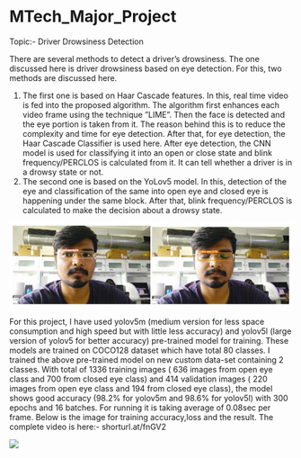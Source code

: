 # MTech_Major_Project

Topic:- Driver Drowsiness Detection

There are several methods to detect a driver’s drowsiness. The one discussed here is driver drowsiness based on eye detection. For this, two methods are discussed here.
1. The first one is based on Haar Cascade features. In this, real time video is fed into the proposed algorithm. The algorithm first enhances each video frame using the technique ”LIME”. Then the face is detected and the eye portion is taken from it. The reason behind this is to reduce the complexity and time for eye detection. After that, for eye detection, the Haar Cascade Classifier is used here. After eye detection, the CNN model is used for classifying it into an open or close state and blink frequency/PERCLOS is calculated from it. It can tell whether a driver is in a drowsy state or not. 
2. The second one is based on the YoLov5 model. In this, detection of the eye and classification of the same into open eye and closed eye is happening under the same block. After that, blink frequency/PERCLOS is calculated to make the decision about a drowsy state.
<img src="inventory/results.JPG">

For this project, I have used yolov5m (medium version for less space consumption and high speed but with little less accuracy) and yolov5l (large version of yolov5
for better accuracy) pre-trained model for training. These models are trained on COCO128 dataset which have total 80 classes. I trained the above pre-trained model on new custom data-set containing 2 classes. With total of 1336 training images ( 636 images from open eye class and 700 from closed eye class) and 414 validation images ( 220 images from open eye class and 194 from closed eye class), the model shows good accuracy (98.2% for yolov5m and 98.6% for yolov5l) with 300 epochs and 16 batches. For running it is taking average of 0.08sec per frame. Below is the image for training accuracy,loss and the result.
The complete video is here:- shorturl.at/fnGV2


<img src="inventory/train_result_yolov5l.png">
